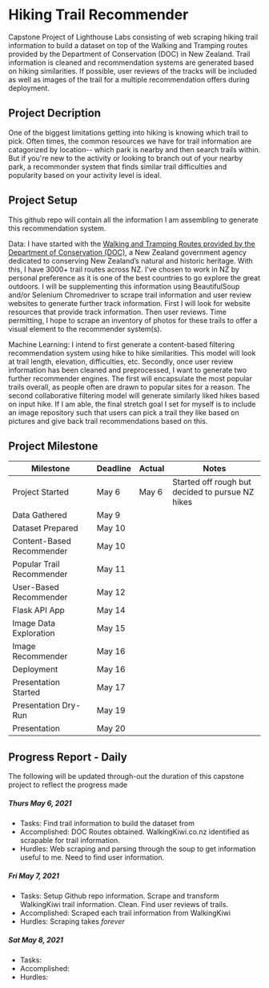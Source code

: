 # Hiking Trail Recommender
Capstone Project of Lighthouse Labs consisting of web scraping hiking trail information to build a dataset on top of the Walking and Tramping routes provided by the Department of Conservation (DOC) in New Zealand. Trail information is cleaned and recommendation systems are generated based on hiking similarities. If possible, user reviews of the tracks will be included as well as images of the trail for a multiple recommendation offers during deployment.

## Project Decription
One of the biggest limitations getting into hiking is knowing which trail to pick. Often times, the common resources we have for trail information are catagorized by location-- which park is nearby and then search trails within. But if you're new to the activity or looking to branch out of your nearby park, a recommonder system that finds similar trail difficulties and popularity based on your activity level is ideal. 

## Project Setup
This github repo will contain all the information I am assembling to generate this recommendation system. 

Data: I have started with the [Walking and Tramping Routes provided by the Department of Conservation (DOC)](https://doc-deptconservation.opendata.arcgis.com/datasets/e3f63067394a46238c92f9aed63ff78b), a New Zealand government agency dedicated to conserving New Zealand’s natural and historic heritage. With this, I have 3000+ trail routes across NZ. I've chosen to work in NZ by personal preference as it is one of the best countries to go explore the great outdoors. I will be supplementing this information using BeautifulSoup and/or Selenium Chromedriver to scrape trail information and user review websites to generate further track information. First I will look for website resources that provide track information. Then user reviews. Time permitting, I hope to scrape an inventory of photos for these trails to offer a visual element to the recommender system(s).

Machine Learning: I intend to first generate a content-based filtering recommendation system using hike to hike similarities. This model will look at trail length, elevation, difficulties, etc. Secondly, once user review information has been cleaned and preprocessed, I want to generate two further recommender engines. The first will encapsulate the most popular trails overall, as people often are drawn to popular sites for a reason. The second collaborative filtering model will generate similarly liked hikes based on input hike. If I am able, the final stretch goal I set for myself is to include an image repository such that users can pick a trail they like based on pictures and give back trail recommendations based on this.

## Project Milestone
Milestone | Deadline | Actual | Notes |
--- | --- | --- | --- |
Project Started | May 6 | May 6 | Started off rough but decided to pursue NZ hikes |
Data Gathered | May 9 | | |
Dataset Prepared | May 10 | | |
Content-Based Recommender | May 10 | | |
Popular Trail Recommender | May 11 | | |
User-Based Recommender | May 12 | | |
Flask API App | May 14 | | |
Image Data Exploration | May 15 | | |
Image Recommender | May 16 | | |
Deployment | May 16 | | |
Presentation Started | May 17 | | |
Presentation Dry-Run | May 19 | | |
Presentation | May 20 | | |

## Progress Report - Daily
The following will be updated through-out the duration of this capstone project to reflect the progress made
##### Thurs May 6, 2021
* Tasks: Find trail information to build the dataset from
* Accomplished: DOC Routes obtained. WalkingKiwi.co.nz identified as scrapable for trail information.
* Hurdles: Web scraping and parsing through the soup to get information useful to me. Need to find user information.

##### Fri May 7, 2021
* Tasks: Setup Github repo information. Scrape and transform WalkingKiwi trail information. Clean. Find user reviews of trails.
* Accomplished: Scraped each trail information from WalkingKiwi
* Hurdles: Scraping takes *forever*

##### Sat May 8, 2021
* Tasks: 
* Accomplished: 
* Hurdles: 

